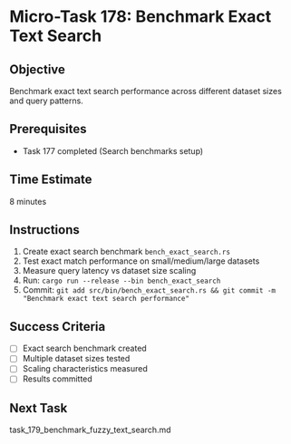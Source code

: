 # Micro-Task 178: Benchmark Exact Text Search

## Objective
Benchmark exact text search performance across different dataset sizes and query patterns.

## Prerequisites
- Task 177 completed (Search benchmarks setup)

## Time Estimate
8 minutes

## Instructions
1. Create exact search benchmark `bench_exact_search.rs`
2. Test exact match performance on small/medium/large datasets
3. Measure query latency vs dataset size scaling
4. Run: `cargo run --release --bin bench_exact_search`
5. Commit: `git add src/bin/bench_exact_search.rs && git commit -m "Benchmark exact text search performance"`

## Success Criteria
- [ ] Exact search benchmark created
- [ ] Multiple dataset sizes tested
- [ ] Scaling characteristics measured
- [ ] Results committed

## Next Task
task_179_benchmark_fuzzy_text_search.md